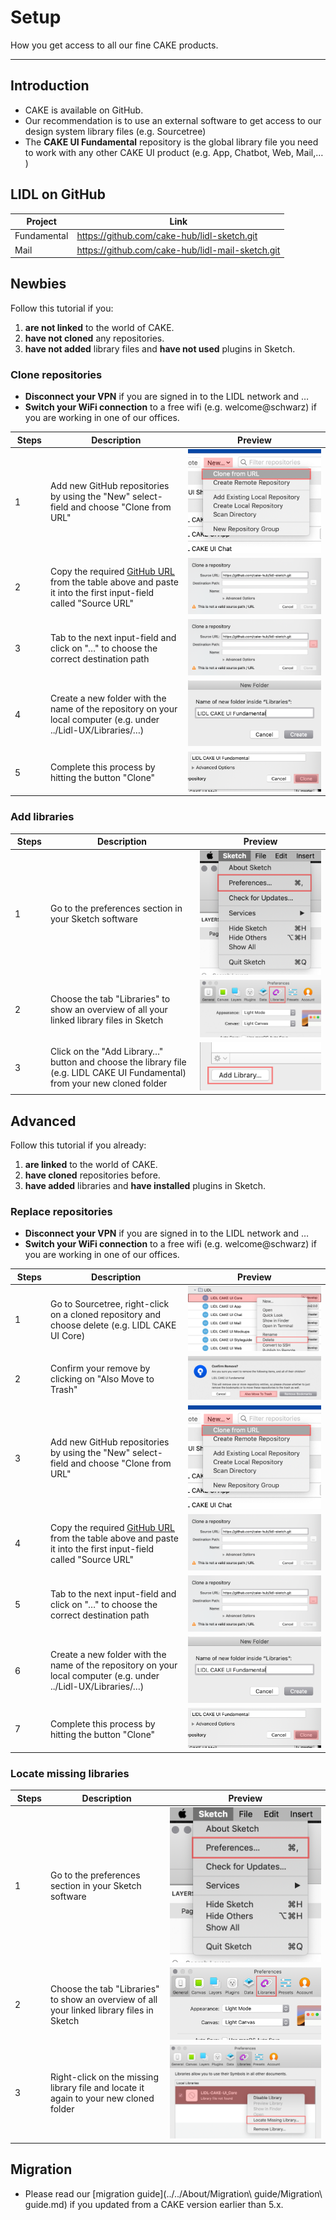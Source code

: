 # Setup

How you get access to all our fine CAKE products.

---

## Introduction

- CAKE is available on GitHub.
- Our recommendation is to use an external software to get access to our design system library files (e.g. Sourcetree)
- The **CAKE UI Fundamental** repository is the global library file you need to work with any other CAKE UI product (e.g. App, Chatbot, Web, Mail,… )


## LIDL on GitHub

| Project | Link |
|---|---|
| Fundamental | <https://github.com/cake-hub/lidl-sketch.git> |
| Mail | <https://github.com/cake-hub/lidl-mail-sketch.git> |


## Newbies

Follow this tutorial if you:

1. **are not linked** to the world of CAKE.
1. **have not cloned** any repositories.
1. **have not added** library files and **have not used** plugins in Sketch.


### Clone repositories

- **Disconnect your VPN** if you are signed in to the LIDL network and …
- **Switch your WiFi connection** to a free wifi (e.g. welcome@schwarz) if you are working in one of our offices.

| Steps | Description | Preview |
|---|---|---|
| 1 | Add new GitHub repositories by using the "New" select-field and choose "Clone from URL" | ![Step 1: Add new repository](assets/repositories/3-add-new-respository.png) |
| 2 | Copy the required [GitHub URL](#introduction) from the table above and paste it into the first input-field called "Source URL" | ![Step 2: copy-path](assets/repositories/4-copy-path.png)|
| 3 | Tab to the next input-field and click on "…" to choose the correct destination path |![Step 3: Choose destination](assets/repositories/5-choose-destination.png) |
| 4 |  Create a new folder with the name of the repository on your local computer (e.g. under ../Lidl-UX/Libraries/…) | ![Step 4: Create new folder](assets/repositories/6-create-new-folder.png) |
| 5 | Complete this process by hitting the button "Clone" | ![Step 5: Clone](assets/repositories/7-clone.png)|


### Add libraries

| Steps | Description | Preview |
|---|---|---|
| 1 | Go to the preferences section in your Sketch software | ![Step 1: Preferences](assets/sketch/1-preferences.png)|
| 2 | Choose the tab "Libraries" to show an overview of all your linked library files in Sketch | ![Step 2: Libraries](assets/sketch/2-libraries.png)|
| 3 | Click on the "Add Library…" button and choose the library file (e.g. LIDL CAKE UI Fundamental) from your new cloned folder | ![Step 3: Add library](assets/sketch/3-add-library.png)|


## Advanced

Follow this tutorial if you already:

1. **are linked** to the world of CAKE.
1. **have cloned** repositories before.
1. **have added** libraries and **have installed** plugins in Sketch.


### Replace repositories

- **Disconnect your VPN** if you are signed in to the LIDL network and …
- **Switch your WiFi connection** to a free wifi (e.g. welcome@schwarz) if you are working in one of our offices.

| Steps | Description | Preview |
|---|---|---|
| 1 | Go to Sourcetree, right-click on a cloned repository and choose delete (e.g. LIDL CAKE UI Core) | ![Step 1: Delete](assets/repositories/1-delete.png)|
| 2 | Confirm your remove by clicking on "Also Move to Trash" | ![Step 2: Confirm remove](assets/repositories/2-confirm-remove.png) |
| 3 | Add new GitHub repositories by using the "New" select-field and choose "Clone from URL" | ![Step 3: Add new repository](assets/repositories/3-add-new-respository.png) |
| 4 | Copy the required [GitHub URL](#introduction) from the table above and paste it into the first input-field called "Source URL" | ![Step 4: copy-path](assets/repositories/4-copy-path.png)|
| 5 | Tab to the next input-field and click on "…" to choose the correct destination path |![Step 5: Choose destination](assets/repositories/5-choose-destination.png) |
| 6 |  Create a new folder with the name of the repository on your local computer (e.g. under ../Lidl-UX/Libraries/…) | ![Step 6: Create new folder](assets/repositories/6-create-new-folder.png) |
| 7 | Complete this process by hitting the button "Clone" | ![Step 7: Clone](assets/repositories/7-clone.png)|


### Locate missing libraries

| Steps | Description | Preview |
|---|---|---|
| 1 | Go to the preferences section in your Sketch software | ![Step 1: Preferences](assets/sketch/1-preferences.png)|
| 2 | Choose the tab "Libraries" to show an overview of all your linked library files in Sketch | ![Step 2: Libraries](assets/sketch/2-libraries.png)|
| 3 | Right-click on the missing library file and locate it again to your new cloned folder | ![Step 3: Locate library](assets/sketch/4-locate-library.png)|


## Migration

- Please read our [migration guide](../../About/Migration\ guide/Migration\ guide.md) if you updated from a CAKE version earlier than 5.x.
